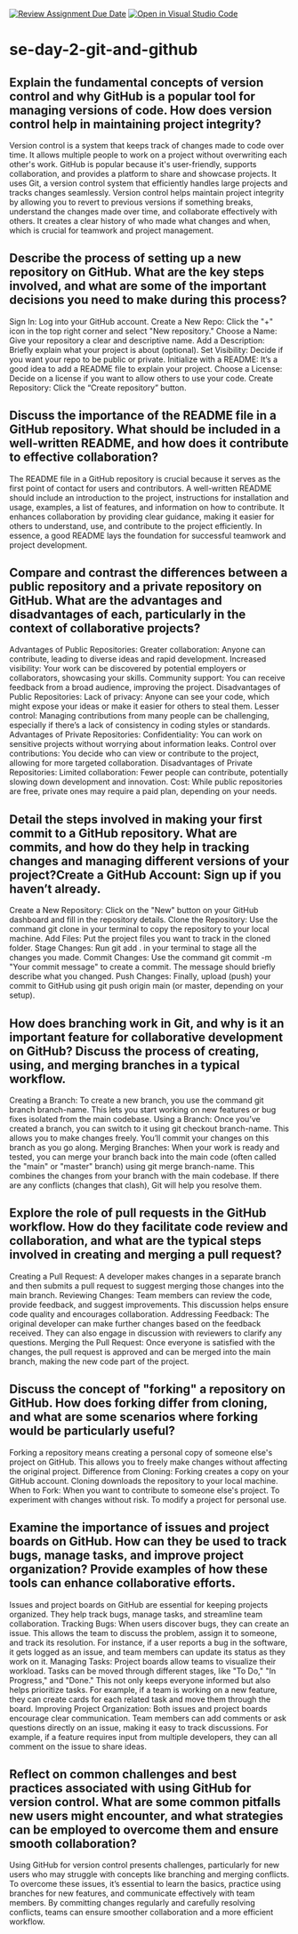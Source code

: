 [![Review Assignment Due Date](https://classroom.github.com/assets/deadline-readme-button-22041afd0340ce965d47ae6ef1cefeee28c7c493a6346c4f15d667ab976d596c.svg)](https://classroom.github.com/a/8wgCKhpZ)
[![Open in Visual Studio Code](https://classroom.github.com/assets/open-in-vscode-2e0aaae1b6195c2367325f4f02e2d04e9abb55f0b24a779b69b11b9e10269abc.svg)](https://classroom.github.com/online_ide?assignment_repo_id=18445893&assignment_repo_type=AssignmentRepo)
# se-day-2-git-and-github
## Explain the fundamental concepts of version control and why GitHub is a popular tool for managing versions of code. How does version control help in maintaining project integrity?
Version control is a system that keeps track of changes made to code over time. It allows multiple people to work on a project without overwriting each other's work.
GitHub is popular because it's user-friendly, supports collaboration, and provides a platform to share and showcase projects. It uses Git, a version control system that efficiently handles large projects and tracks changes seamlessly.
Version control helps maintain project integrity by allowing you to revert to previous versions if something breaks, understand the changes made over time, and collaborate effectively with others. It creates a clear history of who made what changes and when, which is crucial for teamwork and project management.

## Describe the process of setting up a new repository on GitHub. What are the key steps involved, and what are some of the important decisions you need to make during this process?
Sign In: Log into your GitHub account.
Create a New Repo: Click the "+" icon in the top right corner and select "New repository."
Choose a Name: Give your repository a clear and descriptive name.
Add a Description: Briefly explain what your project is about (optional).
Set Visibility: Decide if you want your repo to be public or private.
Initialize with a README: It’s a good idea to add a README file to explain your project.
Choose a License: Decide on a license if you want to allow others to use your code.
Create Repository: Click the “Create repository” button.

## Discuss the importance of the README file in a GitHub repository. What should be included in a well-written README, and how does it contribute to effective collaboration?
The README file in a GitHub repository is crucial because it serves as the first point of contact for users and contributors. A well-written README should include an introduction to the project, instructions for installation and usage, examples, a list of features, and information on how to contribute. It enhances collaboration by providing clear guidance, making it easier for others to understand, use, and contribute to the project efficiently. In essence, a good README lays the foundation for successful teamwork and project development.
## Compare and contrast the differences between a public repository and a private repository on GitHub. What are the advantages and disadvantages of each, particularly in the context of collaborative projects?
Advantages of Public Repositories:
Greater collaboration: Anyone can contribute, leading to diverse ideas and rapid development.
Increased visibility: Your work can be discovered by potential employers or collaborators, showcasing your skills.
Community support: You can receive feedback from a broad audience, improving the project.
Disadvantages of Public Repositories:
Lack of privacy: Anyone can see your code, which might expose your ideas or make it easier for others to steal them.
Lesser control: Managing contributions from many people can be challenging, especially if there’s a lack of consistency in coding styles or standards.
Advantages of Private Repositories:
Confidentiality: You can work on sensitive projects without worrying about information leaks.
Control over contributions: You decide who can view or contribute to the project, allowing for more targeted collaboration.
Disadvantages of Private Repositories:
Limited collaboration: Fewer people can contribute, potentially slowing down development and innovation.
Cost: While public repositories are free, private ones may require a paid plan, depending on your needs.
## Detail the steps involved in making your first commit to a GitHub repository. What are commits, and how do they help in tracking changes and managing different versions of your project?Create a GitHub Account: Sign up if you haven’t already.
Create a New Repository: Click on the "New" button on your GitHub dashboard and fill in the repository details.
Clone the Repository: Use the command git clone <repository-url> in your terminal to copy the repository to your local machine.
Add Files: Put the project files you want to track in the cloned folder.
Stage Changes: Run git add . in your terminal to stage all the changes you made.
Commit Changes: Use the command git commit -m "Your commit message" to create a commit. The message should briefly describe what you changed.
Push Changes: Finally, upload (push) your commit to GitHub using git push origin main (or master, depending on your setup).
## How does branching work in Git, and why is it an important feature for collaborative development on GitHub? Discuss the process of creating, using, and merging branches in a typical workflow.
Creating a Branch:
To create a new branch, you use the command git branch branch-name. This lets you start working on new features or bug fixes isolated from the main codebase.
Using a Branch:
Once you’ve created a branch, you can switch to it using git checkout branch-name. This allows you to make changes freely. You’ll commit your changes on this branch as you go along.
Merging Branches:
When your work is ready and tested, you can merge your branch back into the main code (often called the "main" or "master" branch) using git merge branch-name. This combines the changes from your branch with the main codebase. If there are any conflicts (changes that clash), Git will help you resolve them.

## Explore the role of pull requests in the GitHub workflow. How do they facilitate code review and collaboration, and what are the typical steps involved in creating and merging a pull request?
Creating a Pull Request: A developer makes changes in a separate branch and then submits a pull request to suggest merging those changes into the main branch.
Reviewing Changes: Team members can review the code, provide feedback, and suggest improvements. This discussion helps ensure code quality and encourages collaboration.
Addressing Feedback: The original developer can make further changes based on the feedback received. They can also engage in discussion with reviewers to clarify any questions.
Merging the Pull Request: Once everyone is satisfied with the changes, the pull request is approved and can be merged into the main branch, making the new code part of the project.

## Discuss the concept of "forking" a repository on GitHub. How does forking differ from cloning, and what are some scenarios where forking would be particularly useful?
Forking a repository means creating a personal copy of someone else's project on GitHub. This allows you to freely make changes without affecting the original project.
Difference from Cloning:
Forking creates a copy on your GitHub account.
Cloning downloads the repository to your local machine.
When to Fork:
When you want to contribute to someone else's project.
To experiment with changes without risk.
To modify a project for personal use.
## Examine the importance of issues and project boards on GitHub. How can they be used to track bugs, manage tasks, and improve project organization? Provide examples of how these tools can enhance collaborative efforts.
Issues and project boards on GitHub are essential for keeping projects organized. They help track bugs, manage tasks, and streamline team collaboration.
Tracking Bugs: When users discover bugs, they can create an issue. This allows the team to discuss the problem, assign it to someone, and track its resolution. For instance, if a user reports a bug in the software, it gets logged as an issue, and team members can update its status as they work on it.
Managing Tasks: Project boards allow teams to visualize their workload. Tasks can be moved through different stages, like "To Do," "In Progress," and "Done." This not only keeps everyone informed but also helps prioritize tasks. For example, if a team is working on a new feature, they can create cards for each related task and move them through the board.
Improving Project Organization: Both issues and project boards encourage clear communication. Team members can add comments or ask questions directly on an issue, making it easy to track discussions. For example, if a feature requires input from multiple developers, they can all comment on the issue to share ideas.

## Reflect on common challenges and best practices associated with using GitHub for version control. What are some common pitfalls new users might encounter, and what strategies can be employed to overcome them and ensure smooth collaboration?
Using GitHub for version control presents challenges, particularly for new users who may struggle with concepts like branching and merging conflicts. To overcome these issues, it’s essential to learn the basics, practice using branches for new features, and communicate effectively with team members. By committing changes regularly and carefully resolving conflicts, teams can ensure smoother collaboration and a more efficient workflow.
